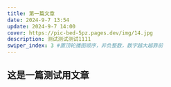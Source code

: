 ```yaml
---
title: 第一篇文章
date: 2024-9-7 13:54
update: 2024-9-7 14:00
cover: https://pic-bed-5pz.pages.dev/img/14.jpg
description: 测试测试测试1111
swiper_index: 3 #置顶轮播图顺序，非负整数，数字越大越靠前
---
```

## 这是一篇测试用文章
